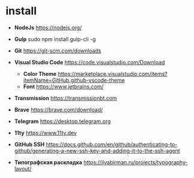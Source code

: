 # install

* **NodeJs**
https://nodejs.org/

* **Gulp**
sudo npm install gulp-cli -g

* **Git**
https://git-scm.com/downloads

* **Visual Studio Code**
https://code.visualstudio.com/Download 

  * **Color Theme** https://marketplace.visualstudio.com/items?itemName=GitHub.github-vscode-theme
  * **Font** https://www.jetbrains.com/

* **Transmission**
https://transmissionbt.com

* **Brave**
https://brave.com/download/ 

* **Telegram**
https://desktop.telegram.org

* **11ty**
https://www.11ty.dev

* **GitHub SSH**
https://docs.github.com/en/github/authenticating-to-github/generating-a-new-ssh-key-and-adding-it-to-the-ssh-agent 

* **Типографская раскладка**
https://ilyabirman.ru/projects/typography-layout/
